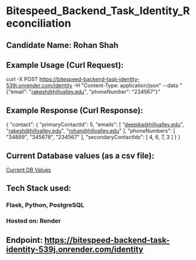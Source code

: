 # Bitespeed_Backend_Task_Identity_Reconciliation
## Candidate Name: Rohan Shah

## Example Usage (Curl Request):
curl -X POST https://bitespeed-backend-task-identity-539j.onrender.com/identity -H "Content-Type: application/json" --data "{\"email\": \"rakesh@hillvalley.edu\", \"phoneNumber\": \"234567\"}"

## Example Response (Curl Response):
{
    "contact": {
        "primaryContactId": 5,
        "emails": [
            "deepika@hillvalley.edu",
            "rakesh@hillvalley.edu",
            "rohan@hillvalley.edu"
        ],
        "phoneNumbers": [
            "34899",
            "345678",
            "234567"
        ],
        "secondaryContactIds": [
            4,
            6,
            7,
            3
        ]
    }
}

## Current Database values (as a csv file):
[Current DB Values](https://github.com/RoSh-23/Bitespeed_Backend_Task_Identity_Reconciliation/blob/master/current_values_in_db.csv)

## Tech Stack used:
### Flask, Python, PostgreSQL
### Hosted on: Render

## Endpoint: https://bitespeed-backend-task-identity-539j.onrender.com/identity
